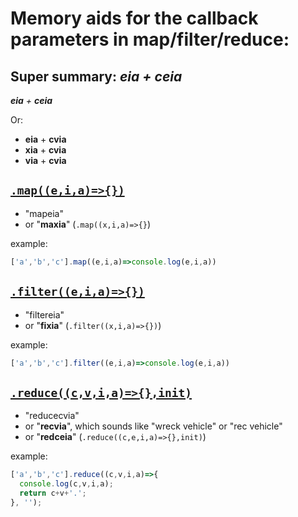 # Memory aids for the callback parameters in map/filter/reduce:

## Super summary: _**eia** + **ceia**_

_**eia** + **ceia**_

Or:
- **eia** + **cvia**
- **xia** + **cvia**
- **via** + **cvia**

## [`.map((e,i,a)=>{})`](https://developer.mozilla.org/en-US/docs/Web/JavaScript/Reference/Global_Objects/Array/map#parameters)
- "mapeia"
- or "**maxia**" (`.map((x,i,a)=>{}`)

example:

```js
['a','b','c'].map((e,i,a)=>console.log(e,i,a))
```

## [`.filter((e,i,a)=>{})`](https://developer.mozilla.org/en-US/docs/Web/JavaScript/Reference/Global_Objects/Array/filter#parameters)
- "filtereia"
- or "**fixia**" (`.filter((x,i,a)=>{})`)

example:

```js
['a','b','c'].filter((e,i,a)=>console.log(e,i,a))
```

## [`.reduce((c,v,i,a)=>{},init)`](https://developer.mozilla.org/en-US/docs/Web/JavaScript/Reference/Global_Objects/Array/reduce#parameters)
- "reducecvia"
- or "**recvia**", which sounds like "wreck vehicle" or "rec vehicle"
- or "**redceia**" (`.reduce((c,e,i,a)=>{},init)`)

example:

```js
['a','b','c'].reduce((c,v,i,a)=>{
  console.log(c,v,i,a);
  return c+v+'.';
}, '');
```
